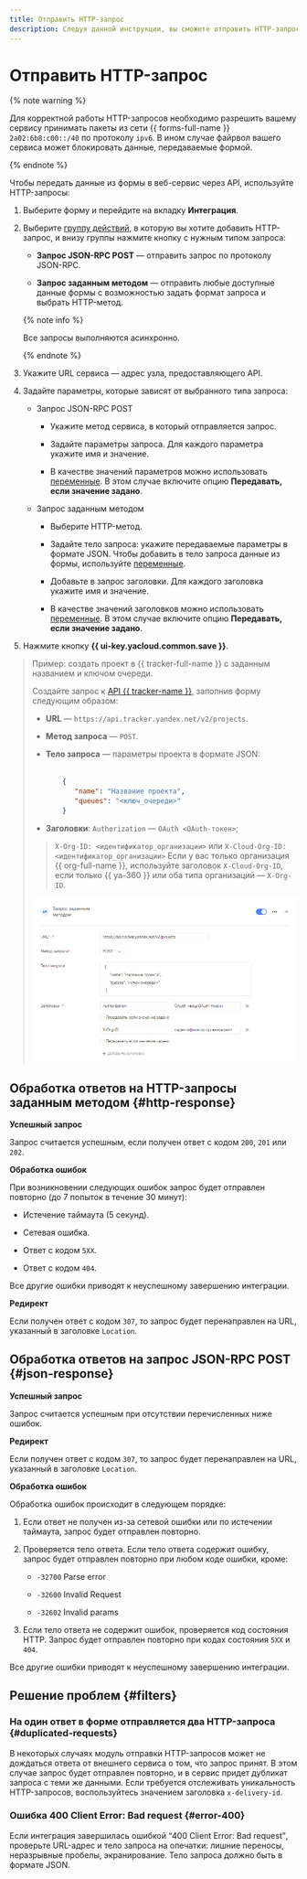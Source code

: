 ```yaml
---
title: Отправить HTTP-запрос
description: Следуя данной инструкции, вы сможете отправить HTTP-запрос.
---
```


# Отправить HTTP-запрос


{% note warning %}

Для корректной работы HTTP-запросов необходимо разрешить вашему сервису принимать пакеты из сети {{ forms-full-name }} `2a02:6b8:c00::/40` по протоколу `ipv6`. В ином случае файрвол вашего сервиса может блокировать данные, передаваемые формой.

{% endnote %}


Чтобы передать данные из формы в веб-сервис через API, используйте HTTP-запросы:


1. Выберите форму и перейдите на вкладку **Интеграция**.

1. Выберите [группу действий](notifications.md#add-integration), в которую вы хотите добавить HTTP-запрос, и внизу группы нажмите кнопку с нужным типом запроса:

    - **Запрос JSON-RPC POST** — отправить запрос по протоколу JSON-RPC.


    - **Запрос заданным методом** — отправить любые доступные данные формы с возможностью задать формат запроса и выбрать HTTP-метод.

    {% note info %}

    Все запросы выполняются асинхронно.

    {% endnote %}

1. Укажите URL сервиса — адрес узла, предоставляющего API.


1. Задайте параметры, которые зависят от выбранного типа запроса:

    - Запрос JSON-RPC POST

        - Укажите метод сервиса, в который отправляется запрос.

        - Задайте параметры запроса. Для каждого параметра укажите имя и значение. 

        - В качестве значений параметров можно использовать [переменные](vars.md). В этом случае включите опцию **Передавать, если значение задано**.


    - Запрос заданным методом

        - Выберите HTTP-метод.

        - Задайте тело запроса: укажите передаваемые параметры в формате JSON. Чтобы добавить в тело запроса данные из формы, используйте [переменные](vars.md).

        - Добавьте в запрос заголовки. Для каждого заголовка укажите имя и значение. 

        - В качестве значений заголовков можно использовать [переменные](vars.md). В этом случае включите опцию **Передавать, если значение задано**.

1. Нажмите кнопку **{{ ui-key.yacloud.common.save }}**.

> Пример: создать проект в {{ tracker-full-name }} с заданным названием и ключом очереди.
>
> Создайте запрос к [API {{ tracker-name }}](../tracker/about-api.md), заполнив форму следующим образом:
>
>* **URL** — `https://api.tracker.yandex.net/v2/projects`.
>* **Метод запроса** — `POST`.
>* **Тело запроса** — параметры проекта в формате JSON:
>
>   ```json
>
>       {
>          "name": "Название проекта",
>          "queues": "<ключ_очереди>"
>       }
>    ```
>
>* **Заголовки**:
>  `Authorization` — `OAuth <OAuth-токен>`;
>  >  `X-Org-ID: <идентификатор_организации>` или `X-Cloud-Org-ID: <идентификатор_организации>`
>  Если у вас только организация {{ org-full-name }}, используйте заголовок `X-Cloud-Org-ID`, если только {{ ya-360 }} или оба типа организаций — `X-Org-ID`.
>  
>
> ![](../_assets/forms/request-example-new.png)

## Обработка ответов на HTTP-запросы  заданным методом {#http-response}

**Успешный запрос**

Запрос считается успешным, если получен ответ с кодом `200`, `201` или `202`.

**Обработка ошибок**

При возникновении следующих ошибок запрос будет отправлен повторно (до 7 попыток в течение 30 минут):

- Истечение таймаута (5 секунд).

- Сетевая ошибка.

- Ответ с кодом `5XX`.

- Ответ с кодом `404`.

Все другие ошибки приводят к неуспешному завершению интеграции.

**Редирект**

Если получен ответ с кодом `307`, то запрос будет перенаправлен на URL, указанный в заголовке `Location`.

## Обработка ответов на запрос JSON-RPC POST {#json-response}

**Успешный запрос**

Запрос считается успешным при отсутствии перечисленных ниже ошибок.

**Редирект**

Если получен ответ с кодом `307`, то запрос будет перенаправлен на URL, указанный в заголовке `Location`.

**Обработка ошибок**

Обработка ошибок происходит в следующем порядке:

1. Если ответ не получен из-за сетевой ошибки или по истечении таймаута, запрос будет отправлен повторно.

1. Проверяется тело ответа. Если тело ответа содержит ошибку, запрос будет отправлен повторно при любом коде ошибки, кроме:

    - `-32700` Parse error

    - `-32600` Invalid Request

    - `-32602` Invalid params

1. Если тело ответа не содержит ошибок, проверяется код состояния HTTP. Запрос будет отправлен повторно при кодах состояния `5XX` и `404`.

Все другие ошибки приводят к неуспешному завершению интеграции.

## Решение проблем {#filters}

### На один ответ в форме отправляется два HTTP-запроса {#duplicated-requests}

В некоторых случаях модуль отправки HTTP-запросов может не дождаться ответа от внешнего сервиса о том, что запрос принят. В этом случае запрос будет отправлен повторно, и в сервис придет дубликат запроса с теми же данными. Если требуется отслеживать уникальность HTTP-запросов, воспользуйтесь значением заголовка `x-delivery-id`.


### Ошибка 400 Client Error: Bad request {#error-400}

Если интеграция завершилась ошибкой <q>400 Client Error: Bad request</q>, проверьте URL-адрес и тело запроса на опечатки: лишние переносы, неразрывные пробелы, экранирование. Тело запроса должно быть в формате JSON.
